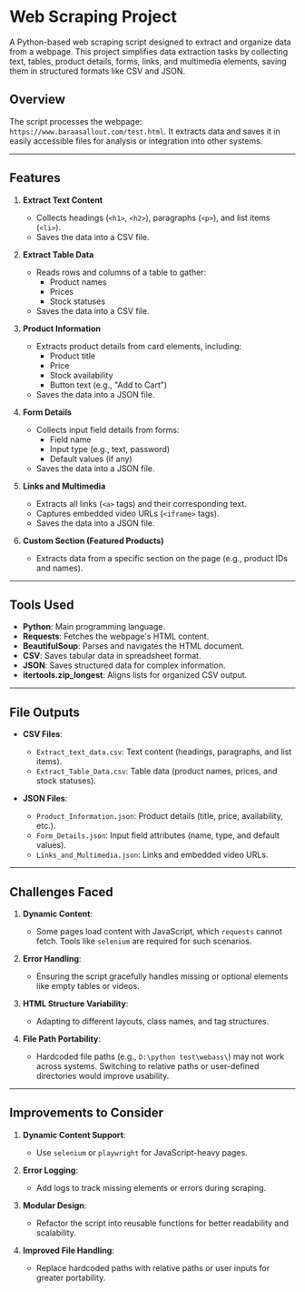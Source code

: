 # Web Scraping Project

A Python-based web scraping script designed to extract and organize data from a webpage. This project simplifies data extraction tasks by collecting text, tables, product details, forms, links, and multimedia elements, saving them in structured formats like CSV and JSON.

## Overview

The script processes the webpage: `https://www.baraasallout.com/test.html`. It extracts data and saves it in easily accessible files for analysis or integration into other systems.

---

## Features

1. **Extract Text Content**
   - Collects headings (`<h1>`, `<h2>`), paragraphs (`<p>`), and list items (`<li>`).
   - Saves the data into a CSV file.

2. **Extract Table Data**
   - Reads rows and columns of a table to gather:
     - Product names
     - Prices
     - Stock statuses
   - Saves the data into a CSV file.

3. **Product Information**
   - Extracts product details from card elements, including:
     - Product title
     - Price
     - Stock availability
     - Button text (e.g., "Add to Cart")
   - Saves the data into a JSON file.

4. **Form Details**
   - Collects input field details from forms:
     - Field name
     - Input type (e.g., text, password)
     - Default values (if any)
   - Saves the data into a JSON file.

5. **Links and Multimedia**
   - Extracts all links (`<a>` tags) and their corresponding text.
   - Captures embedded video URLs (`<iframe>` tags).
   - Saves the data into a JSON file.

6. **Custom Section (Featured Products)**
   - Extracts data from a specific section on the page (e.g., product IDs and names).

---

## Tools Used

- **Python**: Main programming language.
- **Requests**: Fetches the webpage's HTML content.
- **BeautifulSoup**: Parses and navigates the HTML document.
- **CSV**: Saves tabular data in spreadsheet format.
- **JSON**: Saves structured data for complex information.
- **itertools.zip_longest**: Aligns lists for organized CSV output.

---

## File Outputs

- **CSV Files**:
  - `Extract_text_data.csv`: Text content (headings, paragraphs, and list items).
  - `Extract_Table_Data.csv`: Table data (product names, prices, and stock statuses).

- **JSON Files**:
  - `Product_Information.json`: Product details (title, price, availability, etc.).
  - `Form_Details.json`: Input field attributes (name, type, and default values).
  - `Links_and_Multimedia.json`: Links and embedded video URLs.

---

## Challenges Faced

1. **Dynamic Content**:
   - Some pages load content with JavaScript, which `requests` cannot fetch. Tools like `selenium` are required for such scenarios.

2. **Error Handling**:
   - Ensuring the script gracefully handles missing or optional elements like empty tables or videos.

3. **HTML Structure Variability**:
   - Adapting to different layouts, class names, and tag structures.

4. **File Path Portability**:
   - Hardcoded file paths (e.g., `D:\python test\webass\`) may not work across systems. Switching to relative paths or user-defined directories would improve usability.

---

## Improvements to Consider

1. **Dynamic Content Support**:
   - Use `selenium` or `playwright` for JavaScript-heavy pages.

2. **Error Logging**:
   - Add logs to track missing elements or errors during scraping.

3. **Modular Design**:
   - Refactor the script into reusable functions for better readability and scalability.

4. **Improved File Handling**:
   - Replace hardcoded paths with relative paths or user inputs for greater portability.

